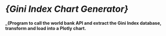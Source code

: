 # _{Gini Index Chart Generator}_

#### _{Program to call the world bank API and extract the Gini Index database, transform and load into a Plotly chart. 
